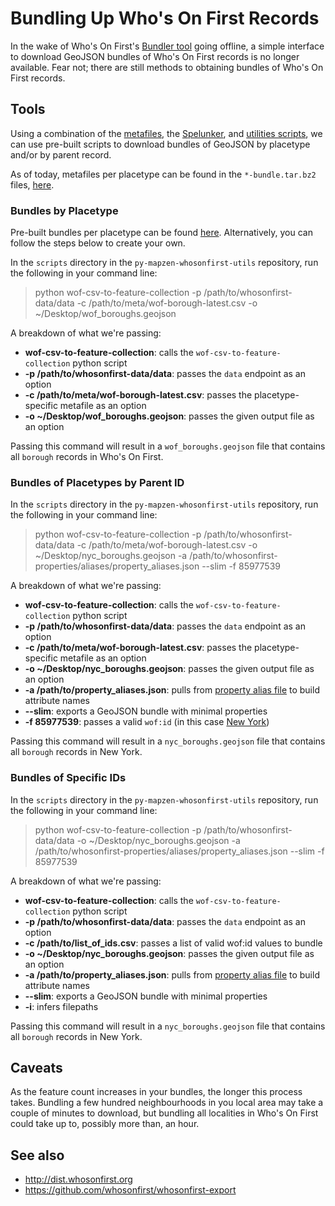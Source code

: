 # Bundling Up Who's On First Records

In the wake of Who's On First's [Bundler tool](https://whosonfirst.org/blog/2017/02/10/bundler/) going offline, a simple interface to download GeoJSON bundles of Who's On First records is no longer available. Fear not; there are still methods to obtaining bundles of Who's On First records.

## Tools

Using a combination of the [metafiles](https://dist.whosonfirst.org/bundles/), the [Spelunker](https://spelunker.whosonfirst.org), and [utilities scripts](https://github.com/whosonfirst/py-mapzen-whosonfirst-utils), we can use pre-built scripts to download bundles of GeoJSON by placetype and/or by parent record.

As of today, metafiles per placetype can be found in the `*-bundle.tar.bz2` files, [here](https://dist.whosonfirst.org/bundles/).

### Bundles by Placetype

Pre-built bundles per placetype can be found [here](https://dist.whosonfirst.org/bundles/). Alternatively, you can follow the steps below to create your own.

In the `scripts` directory in the `py-mapzen-whosonfirst-utils` repository, run the following in your command line:

> python wof-csv-to-feature-collection -p /path/to/whosonfirst-data/data -c /path/to/meta/wof-borough-latest.csv -o ~/Desktop/wof_boroughs.geojson

A breakdown of what we're passing:

* **wof-csv-to-feature-collection**: calls the `wof-csv-to-feature-collection` python script
* **-p /path/to/whosonfirst-data/data**: passes the `data` endpoint as an option
* **-c /path/to/meta/wof-borough-latest.csv**:  passes the placetype-specific metafile as an option
* **-o ~/Desktop/wof_boroughs.geojson**: passes the given output file as an option

Passing this command will result in a `wof_boroughs.geojson` file that contains all `borough` records in Who's On First.

### Bundles of Placetypes by Parent ID

In the `scripts` directory in the `py-mapzen-whosonfirst-utils` repository, run the following in your command line:

> python wof-csv-to-feature-collection -p /path/to/whosonfirst-data/data -c /path/to/meta/wof-borough-latest.csv -o ~/Desktop/nyc_boroughs.geojson -a /path/to/whosonfirst-properties/aliases/property_aliases.json --slim -f 85977539

A breakdown of what we're passing:

* **wof-csv-to-feature-collection**: calls the `wof-csv-to-feature-collection` python script
* **-p /path/to/whosonfirst-data/data**: passes the `data` endpoint as an option
* **-c /path/to/meta/wof-borough-latest.csv**:  passes the placetype-specific metafile as an option
* **-o ~/Desktop/nyc_boroughs.geojson**: passes the given output file as an option
* **-a /path/to/property_aliases.json**: pulls from [property alias file](https://github.com/whosonfirst/whosonfirst-properties/blob/master/aliases/property_aliases.json) to build attribute names
* **--slim**: exports a GeoJSON bundle with minimal properties
* **-f 85977539**: passes a valid `wof:id` (in this case [New York](https://spelunker.whosonfirst.org/id/85977539/))

Passing this command will result in a `nyc_boroughs.geojson` file that contains all `borough` records in New York.

### Bundles of Specific IDs

In the `scripts` directory in the `py-mapzen-whosonfirst-utils` repository, run the following in your command line:

> python wof-csv-to-feature-collection -p /path/to/whosonfirst-data/data -o ~/Desktop/nyc_boroughs.geojson -a /path/to/whosonfirst-properties/aliases/property_aliases.json --slim -f 85977539

A breakdown of what we're passing:

* **wof-csv-to-feature-collection**: calls the `wof-csv-to-feature-collection` python script
* **-p /path/to/whosonfirst-data/data**: passes the `data` endpoint as an option
* **-c /path/to/list_of_ids.csv**: passes a list of valid wof:id values to bundle
* **-o ~/Desktop/nyc_boroughs.geojson**: passes the given output file as an option
* **-a /path/to/property_aliases.json**: pulls from [property alias file](https://github.com/whosonfirst/whosonfirst-properties/blob/master/aliases/property_aliases.json) to build attribute names
* **--slim**: exports a GeoJSON bundle with minimal properties
* **-i**: infers filepaths

Passing this command will result in a `nyc_boroughs.geojson` file that contains all `borough` records in New York.

## Caveats

As the feature count increases in your bundles, the longer this process takes. Bundling a few hundred neighbourhoods in you local area may take a couple of minutes to download, but bundling all localities in Who's On First could take up to, possibly more than, an hour.

## See also

- http://dist.whosonfirst.org
- https://github.com/whosonfirst/whosonfirst-export
